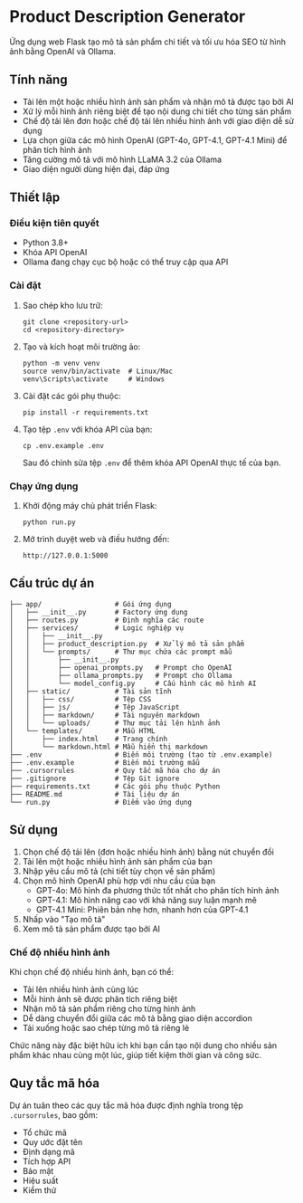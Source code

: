 # Product Description Generator

Ứng dụng web Flask tạo mô tả sản phẩm chi tiết và tối ưu hóa SEO từ hình ảnh bằng OpenAI và Ollama.

## Tính năng

- Tải lên một hoặc nhiều hình ảnh sản phẩm và nhận mô tả được tạo bởi AI
- Xử lý mỗi hình ảnh riêng biệt để tạo nội dung chi tiết cho từng sản phẩm
- Chế độ tải lên đơn hoặc chế độ tải lên nhiều hình ảnh với giao diện dễ sử dụng
- Lựa chọn giữa các mô hình OpenAI (GPT-4o, GPT-4.1, GPT-4.1 Mini) để phân tích hình ảnh
- Tăng cường mô tả với mô hình LLaMA 3.2 của Ollama
- Giao diện người dùng hiện đại, đáp ứng

## Thiết lập

### Điều kiện tiên quyết

- Python 3.8+
- Khóa API OpenAI
- Ollama đang chạy cục bộ hoặc có thể truy cập qua API

### Cài đặt

1. Sao chép kho lưu trữ:
   ```
   git clone <repository-url>
   cd <repository-directory>
   ```

2. Tạo và kích hoạt môi trường ảo:
   ```
   python -m venv venv
   source venv/bin/activate  # Linux/Mac
   venv\Scripts\activate     # Windows
   ```

3. Cài đặt các gói phụ thuộc:
   ```
   pip install -r requirements.txt
   ```

4. Tạo tệp `.env` với khóa API của bạn:
   ```
   cp .env.example .env
   ```
   Sau đó chỉnh sửa tệp `.env` để thêm khóa API OpenAI thực tế của bạn.

### Chạy ứng dụng

1. Khởi động máy chủ phát triển Flask:
   ```
   python run.py
   ```

2. Mở trình duyệt web và điều hướng đến:
   ```
   http://127.0.0.1:5000
   ```

## Cấu trúc dự án

```
├── app/                  # Gói ứng dụng
│   ├── __init__.py       # Factory ứng dụng
│   ├── routes.py         # Định nghĩa các route
│   ├── services/         # Logic nghiệp vụ
│   │   ├── __init__.py
│   │   ├── product_description.py  # Xử lý mô tả sản phẩm
│   │   └── prompts/      # Thư mục chứa các prompt mẫu
│   │       ├── __init__.py
│   │       ├── openai_prompts.py   # Prompt cho OpenAI
│   │       ├── ollama_prompts.py   # Prompt cho Ollama
│   │       └── model_config.py     # Cấu hình các mô hình AI
│   ├── static/           # Tài sản tĩnh
│   │   ├── css/          # Tệp CSS
│   │   ├── js/           # Tệp JavaScript
│   │   ├── markdown/     # Tài nguyên markdown
│   │   └── uploads/      # Thư mục tải lên hình ảnh
│   └── templates/        # Mẫu HTML
│       ├── index.html    # Trang chính
│       └── markdown.html # Mẫu hiển thị markdown
├── .env                  # Biến môi trường (tạo từ .env.example)
├── .env.example          # Biến môi trường mẫu
├── .cursorrules          # Quy tắc mã hóa cho dự án
├── .gitignore            # Tệp Git ignore
├── requirements.txt      # Các gói phụ thuộc Python
├── README.md             # Tài liệu dự án
└── run.py                # Điểm vào ứng dụng
```

## Sử dụng

1. Chọn chế độ tải lên (đơn hoặc nhiều hình ảnh) bằng nút chuyển đổi
2. Tải lên một hoặc nhiều hình ảnh sản phẩm của bạn
3. Nhập yêu cầu mô tả (chi tiết tùy chọn về sản phẩm)
4. Chọn mô hình OpenAI phù hợp với nhu cầu của bạn
   - GPT-4o: Mô hình đa phương thức tốt nhất cho phân tích hình ảnh
   - GPT-4.1: Mô hình nâng cao với khả năng suy luận mạnh mẽ
   - GPT-4.1 Mini: Phiên bản nhẹ hơn, nhanh hơn của GPT-4.1
5. Nhấp vào "Tạo mô tả"
6. Xem mô tả sản phẩm được tạo bởi AI

### Chế độ nhiều hình ảnh

Khi chọn chế độ nhiều hình ảnh, bạn có thể:
- Tải lên nhiều hình ảnh cùng lúc
- Mỗi hình ảnh sẽ được phân tích riêng biệt
- Nhận mô tả sản phẩm riêng cho từng hình ảnh
- Dễ dàng chuyển đổi giữa các mô tả bằng giao diện accordion
- Tải xuống hoặc sao chép từng mô tả riêng lẻ

Chức năng này đặc biệt hữu ích khi bạn cần tạo nội dung cho nhiều sản phẩm khác nhau cùng một lúc, giúp tiết kiệm thời gian và công sức.

## Quy tắc mã hóa

Dự án tuân theo các quy tắc mã hóa được định nghĩa trong tệp `.cursorrules`, bao gồm:
- Tổ chức mã
- Quy ước đặt tên
- Định dạng mã
- Tích hợp API
- Bảo mật
- Hiệu suất
- Kiểm thử 